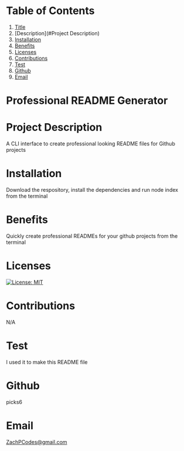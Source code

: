 # Table of Contents
  1. [Title](#Title)
  2. [Description](#Project Description)
  3. [Installation](#Installation)
  4. [Benefits](#Benefits)
  5. [Licenses](#Licenses)
  6. [Contributions](#Contributions)
  7. [Test](#Test)
  8. [Github](#Github)
  9. [Email](#Email)
  
  # Professional README Generator
# Project Description
A CLI interface to create professional looking README files for Github projects
# Installation
Download the respository, install the dependencies and run node index from the terminal
# Benefits
Quickly create professional READMEs for your github projects from the terminal
# Licenses
[![License: MIT](https://img.shields.io/badge/License-MIT-yellow.svg)](https://opensource.org/licenses/MIT)
# Contributions
N/A
# Test
I used it to make this README file
# Github
picks6
# Email
ZachPCodes@gmail.com
